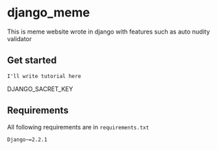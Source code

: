 # django_meme
This is meme website wrote in django with features such as 
auto nudity validator

## Get started

`I'll write tutorial here`

DJANGO_SACRET_KEY

## Requirements
All following requirements are in `requirements.txt`

`Django~=2.2.1`


